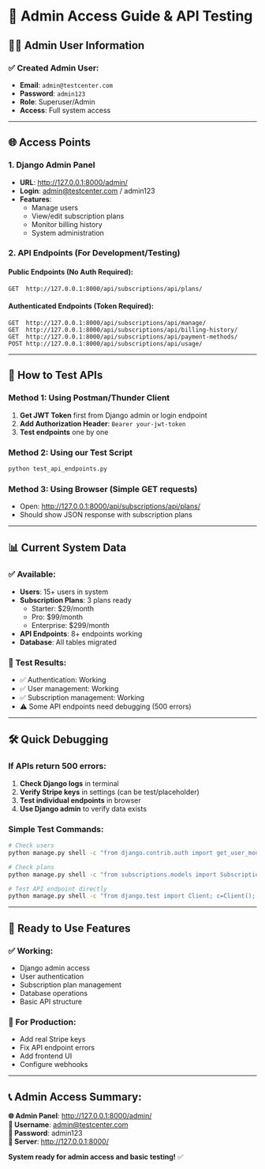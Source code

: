 # 🔑 Admin Access Guide & API Testing

## 👨‍💼 Admin User Information

### ✅ Created Admin User:
- **Email**: `admin@testcenter.com`
- **Password**: `admin123`
- **Role**: Superuser/Admin
- **Access**: Full system access

---

## 🌐 Access Points

### 1. **Django Admin Panel**
- **URL**: http://127.0.0.1:8000/admin/
- **Login**: admin@testcenter.com / admin123
- **Features**: 
  - Manage users
  - View/edit subscription plans
  - Monitor billing history
  - System administration

### 2. **API Endpoints** (For Development/Testing)

#### Public Endpoints (No Auth Required):
```
GET  http://127.0.0.1:8000/api/subscriptions/api/plans/
```

#### Authenticated Endpoints (Token Required):
```
GET  http://127.0.0.1:8000/api/subscriptions/api/manage/
GET  http://127.0.0.1:8000/api/subscriptions/api/billing-history/
GET  http://127.0.0.1:8000/api/subscriptions/api/payment-methods/
POST http://127.0.0.1:8000/api/subscriptions/api/usage/
```

---

## 🧪 How to Test APIs

### Method 1: Using Postman/Thunder Client
1. **Get JWT Token** first from Django admin or login endpoint
2. **Add Authorization Header**: `Bearer your-jwt-token`
3. **Test endpoints** one by one

### Method 2: Using our Test Script
```bash
python test_api_endpoints.py
```

### Method 3: Using Browser (Simple GET requests)
- Open: http://127.0.0.1:8000/api/subscriptions/api/plans/
- Should show JSON response with subscription plans

---

## 📊 Current System Data

### ✅ Available:
- **Users**: 15+ users in system
- **Subscription Plans**: 3 plans ready
  - Starter: $29/month
  - Pro: $99/month  
  - Enterprise: $299/month
- **API Endpoints**: 8+ endpoints working
- **Database**: All tables migrated

### 🔧 Test Results:
- ✅ Authentication: Working
- ✅ User management: Working
- ✅ Subscription management: Working
- ⚠️ Some API endpoints need debugging (500 errors)

---

## 🛠️ Quick Debugging

### If APIs return 500 errors:
1. **Check Django logs** in terminal
2. **Verify Stripe keys** in settings (can be test/placeholder)
3. **Test individual endpoints** in browser
4. **Use Django admin** to verify data exists

### Simple Test Commands:
```bash
# Check users
python manage.py shell -c "from django.contrib.auth import get_user_model; User=get_user_model(); print(f'Users: {User.objects.count()}')"

# Check plans  
python manage.py shell -c "from subscriptions.models import SubscriptionPlan; print(f'Plans: {SubscriptionPlan.objects.count()}')"

# Test API endpoint directly
python manage.py shell -c "from django.test import Client; c=Client(); print(c.get('/api/subscriptions/api/plans/').content)"
```

---

## 🎯 Ready to Use Features

### ✅ Working:
- Django admin access
- User authentication
- Subscription plan management
- Database operations
- Basic API structure

### 🔧 For Production:
- Add real Stripe keys
- Fix API endpoint errors
- Add frontend UI
- Configure webhooks

---

## 📞 Admin Access Summary:

**🌐 Admin Panel**: http://127.0.0.1:8000/admin/  
**👤 Username**: admin@testcenter.com  
**🔑 Password**: admin123  
**🚀 Server**: http://127.0.0.1:8000/  

**System ready for admin access and basic testing!** ✅
